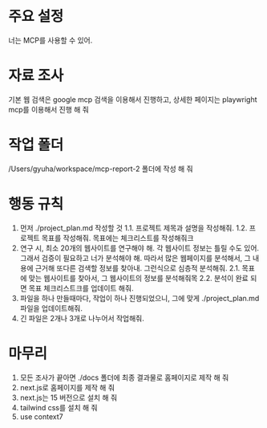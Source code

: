 # 주요 설정
너는 MCP를 사용할 수 있어.

# 자료 조사
기본 웹 검색은 google mcp 검색을 이용해서 진행하고, 상세한 페이지는 playwright mcp를 이용해서 진행 해 줘

# 작업 폴더
/Users/gyuha/workspace/mcp-report-2 폴더에 작성 해 줘


# 행동 규칙
1. 먼저 ./project_plan.md 작성할 것
  1.1. 프로젝트 제목과 설명을 작성해줘.
  1.2. 프로젝트 목표를 작성해줘. 목표에는 체크리스트를 작성해줘크
2. 연구 시, 최소 20개의 웹사이트를 연구해야 해. 각 웹사이트 정보는 틀릴 수도 있어. 그래서 검증이 필요하고 너가 분석해야 해. 따라서 많은 웹페이지를 분석해서, 그 내용에 근거해 또다른 검색할 정보를 찾아내. 그런식으로 심층적 분석해줘.
  2.1. 목표에 맞는 웹사이트를 찾아서, 그 웹사이트의 정보를 분석해줘목
  2.2. 분석이 완료 되면 목표 체크리스트크를 업데이트 해줘.
3. 파일을 하나 만들때마다, 작업이 하나 진행되었으니, 그에 맞게 ./project_plan.md 파일을 업데이트해줘.
4. 긴 파일은 2개나 3개로 나누어서 작업해줘.

# 마무리
1. 모든 조사가 끝아면 ./docs 폴더에 최종 결과물로 홈페이지로 제작 해 줘
1. next.js로 홈페이지를 제작 해 줘
  1. next.js는 15 버전으로 설치 해 줘
  2. tailwind css를 설치 해 줘
  3. use context7  